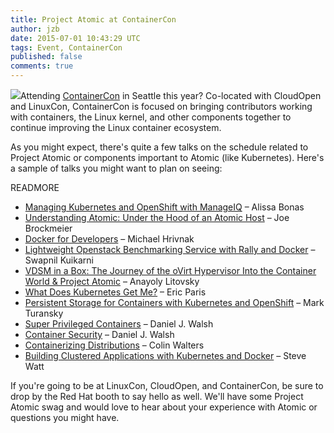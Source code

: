 ```yaml
---
title: Project Atomic at ContainerCon
author: jzb
date: 2015-07-01 10:43:29 UTC
tags: Event, ContainerCon
published: false
comments: true
---
```


![](/images/lf-logo.jpg
)Attending [ContainerCon](http://events.linuxfoundation.org/events/containercon) in Seattle this year? Co-located with CloudOpen and LinuxCon, ContainerCon is focused on bringing contributors working with containers, the Linux kernel, and other components together to continue improving the Linux container ecosystem.

As you might expect, there's quite a few talks on the schedule related to Project Atomic or components important to Atomic (like Kubernetes). Here's a sample of talks you might want to plan on seeing:

READMORE

 * [Managing Kubernetes and OpenShift with ManageIQ](http://sched.co/3Y6a) – Alissa Bonas
 * [Understanding Atomic: Under the Hood of an Atomic Host](http://sched.co/3YKl) – Joe Brockmeier
 * [Docker for Developers](http://sched.co/3XqC) – Michael Hrivnak
 * [Lightweight Openstack Benchmarking Service with Rally and Docker](http://sched.co/3Z34) – Swapnil Kuikarni
 * [VDSM in a Box: The Journey of the oVirt Hypervisor Into the Container World & Project Atomic](http://sched.co/3YQb) – Anayoly Litovsky
 * [What Does Kubernetes Get Me?](http://sched.co/3Y5q) – Eric Paris
 * [Persistent Storage for Containers with Kubernetes and OpenShift](http://sched.co/3Y5f) – Mark Turansky
 * [Super Privileged Containers](http://sched.co/3YTh) – Daniel J. Walsh
 * [Container Security](http://sched.co/3YTk) – Daniel J. Walsh
 * [Containerizing Distributions](http://sched.co/3YTf) – Colin Walters
 * [Building Clustered Applications with Kubernetes and Docker](http://sched.co/3XqB) – Steve Watt

If you're going to be at LinuxCon, CloudOpen, and ContainerCon, be sure to drop by the Red Hat booth to say hello as well. We'll have some Project Atomic swag and would love to hear about your experience with Atomic or questions you might have.
